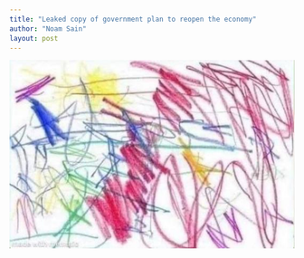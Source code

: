 ```yaml
---
title: "Leaked copy of government plan to reopen the economy"
author: "Noam Sain"
layout: post
---
```


![Government economic plan](/assets/2021/2021-04-secret-plan.jpg "Government economic plan")
